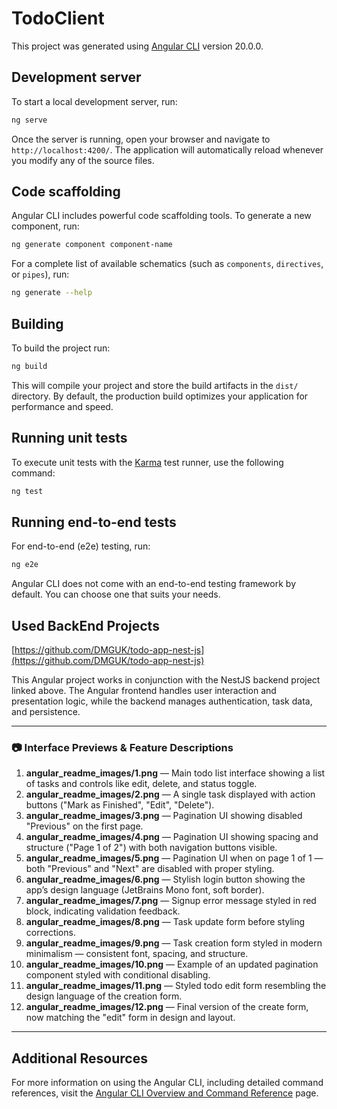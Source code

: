 # TodoClient

This project was generated using [Angular CLI](https://github.com/angular/angular-cli) version 20.0.0.

## Development server

To start a local development server, run:

```bash
ng serve
```

Once the server is running, open your browser and navigate to `http://localhost:4200/`. The application will automatically reload whenever you modify any of the source files.

## Code scaffolding

Angular CLI includes powerful code scaffolding tools. To generate a new component, run:

```bash
ng generate component component-name
```

For a complete list of available schematics (such as `components`, `directives`, or `pipes`), run:

```bash
ng generate --help
```

## Building

To build the project run:

```bash
ng build
```

This will compile your project and store the build artifacts in the `dist/` directory. By default, the production build optimizes your application for performance and speed.

## Running unit tests

To execute unit tests with the [Karma](https://karma-runner.github.io) test runner, use the following command:

```bash
ng test
```

## Running end-to-end tests

For end-to-end (e2e) testing, run:

```bash
ng e2e
```

Angular CLI does not come with an end-to-end testing framework by default. You can choose one that suits your needs.

## Used BackEnd Projects

[https://github.com/DMGUK/todo-app-nest-js](https://github.com/DMGUK/todo-app-nest-js)

This Angular project works in conjunction with the NestJS backend project linked above. The Angular frontend handles user interaction and presentation logic, while the backend manages authentication, task data, and persistence.

---

### 📷 Interface Previews & Feature Descriptions

1. **angular_readme_images/1.png** — Main todo list interface showing a list of tasks and controls like edit, delete, and status toggle.
2. **angular_readme_images/2.png** — A single task displayed with action buttons ("Mark as Finished", "Edit", "Delete").
3. **angular_readme_images/3.png** — Pagination UI showing disabled "Previous" on the first page.
4. **angular_readme_images/4.png** — Pagination UI showing spacing and structure ("Page 1 of 2") with both navigation buttons visible.
5. **angular_readme_images/5.png** — Pagination UI when on page 1 of 1 — both "Previous" and "Next" are disabled with proper styling.
6. **angular_readme_images/6.png** — Stylish login button showing the app’s design language (JetBrains Mono font, soft border).
7. **angular_readme_images/7.png** — Signup error message styled in red block, indicating validation feedback.
8. **angular_readme_images/8.png** — Task update form before styling corrections.
9. **angular_readme_images/9.png** — Task creation form styled in modern minimalism — consistent font, spacing, and structure.
10. **angular_readme_images/10.png** — Example of an updated pagination component styled with conditional disabling.
11. **angular_readme_images/11.png** — Styled todo edit form resembling the design language of the creation form.
12. **angular_readme_images/12.png** — Final version of the create form, now matching the "edit" form in design and layout.

---



## Additional Resources

For more information on using the Angular CLI, including detailed command references, visit the [Angular CLI Overview and Command Reference](https://angular.dev/tools/cli) page.
